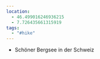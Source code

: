 ```yaml
---
location:
  - 46.499016246936215
  - 7.726435661315919
tags:
  - "#hike"
---
```

- Schöner Bergsee in der Schweiz

